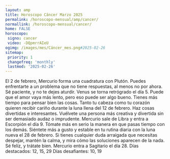 ```yaml
---
layout: amp
title: Horoscopo Cáncer Marzo 2025 
permalink: /horoscopo-mensual/amp/cancer/
normallink: /horoscopo-mensual/cancer/
home: FALSE
horoscopo:
 signo: cancer
 video: -DQpmrrAIeU
ogimg: /images/mes/Cáncer_mes.png#2025-02-26
sitemap:
 priority: 1
 changefreq: 'monthly'
 lastmod: '2025-02-26'
---
```



El 2 de febrero, Mercurio forma una cuadratura con Plutón. Puedes enfrentarte a un problema que no tiene respuestas, al menos no por ahora. Sé paciente, y no te dejes aturdir. 
Venus se torna retrógrado el día 5. Puede que el amor vaya más lento, pero eso puede ser algo bueno. Tienes más tiempo para pensar bien las cosas. 
Tanto tu cabeza como tu corazón quieren recibir cariño durante la luna llena del 12 de febrero. Haz cosas divertidas e interesantes. Vuélvete una persona más creativa y divertida sin ser demasiado audaz o imprudente. 
Mercurio sale de Libra y entra a Escorpión el día 9. Tómate más en serio la manera en que pasas tiempo con los demás. 
Siéntete más a gusto y estable en tu rutina diaria con la luna nueva el 28 de febrero. Si tienes cualquier duda arraigada que necesitas despejar, mantén la calma, y mira cómo las soluciones aparecen de la nada. Sé feliz, y trátate bien. 
Mercurio entra a Sagitario el día 28. 
Días destacados: 12, 15, 29
Días desafiantes: 10, 19